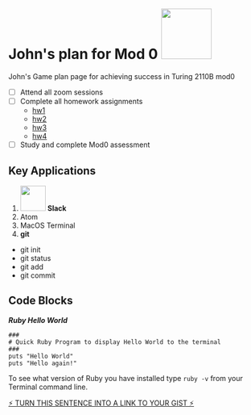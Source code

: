 # John's plan for Mod 0 <img src="https://user-images.githubusercontent.com/91695954/139604301-9729fc3d-67dd-49fe-b3f3-bbcb73c40500.jpeg" width="100" >

John's Game plan page for achieving success in Turing 2110B mod0
- [ ] Attend all zoom sessions
- [ ] Complete all homework assignments
  + [hw1](https://gist.github.com/ericweissman/e00cd29d775218affc1fd337c0008d99)
  + [hw2](https://gist.github.com/ericweissman/75ac9241f134a31ea0ba974ac8ae1f4f)
  + [hw3](https://gist.github.com/ericweissman/917696ddc21a50c3ebcdbb6c471080bd)
  + [hw4](https://gist.github.com/ericweissman/e147726e87bef541fb77fb46d28857e0)
- [ ] Study and complete Mod0 assessment
	
## Key Applications
1. <img src="https://user-images.githubusercontent.com/91695954/139613846-4bd52227-5b5c-4456-84a1-52b8bad1b5e1.png" width="50"> **Slack**
2. Atom
3. MacOS Terminal
4. **git**
  + git init
  + git status
  + git add
  + git commit

## Code Blocks
__*Ruby Hello World*__
```
###
# Quick Ruby Program to display Hello World to the terminal
###
puts "Hello World"
puts "Hello again!"

```

To see what version of Ruby you have installed type `ruby -v` from your Terminal command line.


[⚡️ TURN THIS SENTENCE INTO A LINK TO YOUR GIST ⚡️](https://gist.github.com/jhennerich/2c5557c44bf188c1f2567399f8d613c2#file-john_hennerich_mod_0_plan-md "John's Mod 0 Plan")

